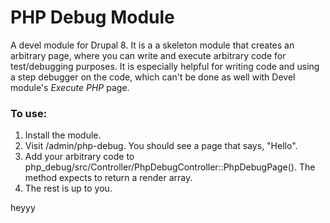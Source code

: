 # PHP Debug Module
A devel module for Drupal 8. It is a a skeleton module that creates an arbitrary page, where you can write and execute arbitrary code for test/debugging purposes. It is especially helpful for writing code and using a step debugger on the code, which can't be done as well with Devel module's _Execute PHP_ page.

### To use:
1. Install the module.
2. Visit /admin/php-debug. You should see a page that says, "Hello".
3. Add your arbitrary code to php_debug/src/Controller/PhpDebugController::PhpDebugPage(). The method expects to return a render array.
4. The rest is up to you.

heyyy
